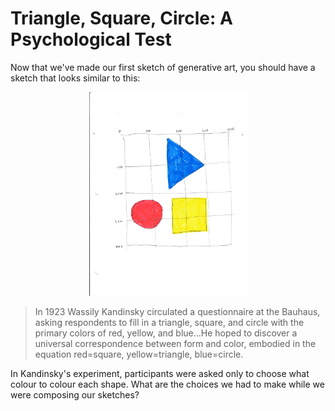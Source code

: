 # Triangle, Square, Circle: A Psychological Test

Now that we've made our first sketch of generative art, you should have a sketch that looks similar to this:

<p><img style='width:50%;margin-left:25%' src='triangle, square, circle.jpg'></p>

> In 1923 Wassily Kandinsky circulated a questionnaire at the Bauhaus,
asking respondents to fill in a triangle, square, and circle
with the primary colors of red, yellow, and blue...He hoped to discover a universal correspondence between form and color, embodied in the equation red=square, yellow=triangle, blue=circle.

In Kandinsky's experiment, participants were asked only to choose what colour to colour each shape. What are the choices we had to make while we were composing our sketches?
